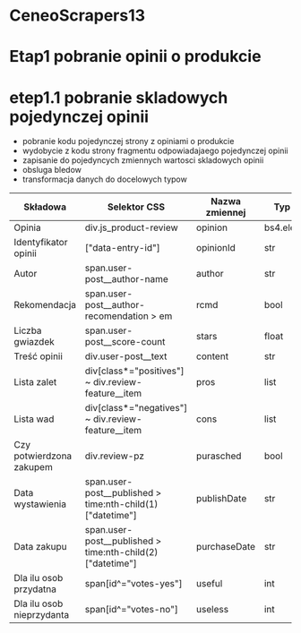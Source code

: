 # CeneoScrapers13
# Etap1 pobranie opinii o produkcie
# etep1.1 pobranie skladowych pojedynczej opinii
- pobranie kodu pojedynczej strony z opiniami o produkcie
- wydobycie z kodu strony fragmentu odpowiadajaego pojedynczej opinii
- zapisanie do pojedyncych zmiennych wartosci skladowych opinii
- obsluga bledow
- transformacja danych do docelowych typow

|Składowa|Selektor CSS|Nazwa zmiennej|Typ danych|
|--------|------------|--------------|----------|
|Opinia|div.js_product-review|opinion|bs4.element.Tag|
|Identyfikator opinii|["data-entry-id"]|opinionId|str|
|Autor|span.user-post__author-name|author|str|
|Rekomendacja|span.user-post__author-recomendation > em|rcmd|bool|
|Liczba gwiazdek|span.user-post__score-count|stars|float|
|Treść opinii|div.user-post__text|content|str|
|Lista zalet|div[class*="positives"] ~ div.review-feature__item|pros|list|
|Lista wad|div[class*="negatives"] ~ div.review-feature__item|cons|list|
|Czy potwierdzona zakupem|div.review-pz|purasched|bool|
|Data wystawienia|span.user-post__published > time:nth-child(1)["datetime"]|publishDate|str|
|Data zakupu|span.user-post__published > time:nth-child(2)["datetime"]|purchaseDate|str|
|Dla ilu osob przydatna|span[id^="votes-yes"]|useful|int|
|Dla ilu osob nieprzydanta|span[id^="votes-no"]|useless|int|